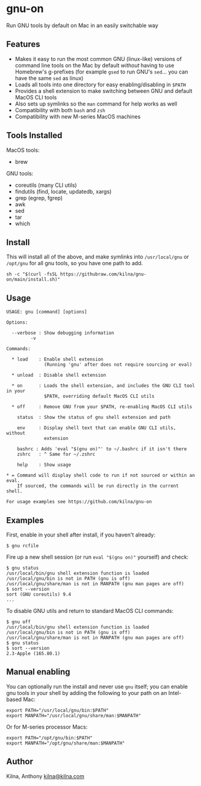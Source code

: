 # gnu-on

Run GNU tools by default on Mac in an easily switchable way

## Features

* Makes it easy to run the most common GNU (linux-like) versions of command line
  tools on the Mac by default *without* having to use Homebrew's g-prefixes
  (for example `gsed` to run GNU's `sed`... you can have the same `sed` as
  linux)
* Loads all tools into one directory for easy enabling/disabling in `$PATH`
* Provides a shell extension to make switching between GNU and default MacOS
  CLI tools
* Also sets up symlinks so the `man` command for help works as well
* Compatibility with both `bash` and `zsh`
* Compatibility with new M-series MacOS machines

## Tools Installed

MacOS tools:
* brew

GNU tools:
* coreutils (many CLI utils)
* findutils (find, locate, updatedb, xargs)
* grep (egrep, fgrep)
* awk
* sed
* tar
* which

## Install

This will install all of the above, and make symlinks into `/usr/local/gnu`
or `/opt/gnu` for all gnu tools, so you have one path to add.

```
sh -c "$(curl -fsSL https://githubraw.com/kilna/gnu-on/main/install.sh)"
```

## Usage

```
USAGE: gnu [command] [options]

Options:

  --verbose : Show debugging information
         -v

Commands:

  * load    : Enable shell extension
              (Running 'gnu' after does not require sourcing or eval)

  * unload  : Disable shell extension

  * on      : Loads the shell extension, and includes the GNU CLI tool in your
              $PATH, overriding default MacOS CLI utils

  * off     : Remove GNU from your $PATH, re-enabling MacOS CLI utils

    status  : Show the status of gnu shell extension and path

    env     : Display shell text that can enable GNU CLI utils, without
              extension

    bashrc : Adds 'eval "$(gnu on)"' to ~/.bashrc if it isn't there
    zshrc   : ^ Same for ~/.zshrc

    help    : Show usage

* = Command will display shell code to run if not sourced or within an eval.
    If sourced, the commands will be run directly in the current shell.

For usage examples see https://github.com/kilna/gnu-on
```

## Examples

First, enable in your shell after install, if you haven't already:

```
$ gnu rcfile
```

Fire up a new shell session (or run `eval "$(gnu on)"` yourself) and check:

```
$ gnu status
/usr/local/bin/gnu shell extension function is loaded
/usr/local/gnu/bin is not in PATH (gnu is off)
/usr/local/gnu/share/man is not in MANPATH (gnu man pages are off)
$ sort --version
sort (GNU coreutils) 9.4
...
```

To disable GNU utils and return to standard MacOS CLI commands:

```
$ gnu off
/usr/local/bin/gnu shell extension function is loaded
/usr/local/gnu/bin is not in PATH (gnu is off)
/usr/local/gnu/share/man is not in MANPATH (gnu man pages are off)
$ gnu status
$ sort --version
2.3-Apple (165.80.1)
```

## Manual enabling

You can optionally run the install and never use `gnu` itself; you can
enable gnu tools in your shell by adding the following to your path on an
Intel-based Mac:

```
export PATH="/usr/local/gnu/bin:$PATH"
export MANPATH="/usr/local/gnu/share/man:$MANPATH"
```

Or for M-series processor Macs:

```
export PATH="/opt/gnu/bin:$PATH"
export MANPATH="/opt/gnu/share/man:$MANPATH"
```

## Author

Kilna, Anthony <kilna@kilna.com>


